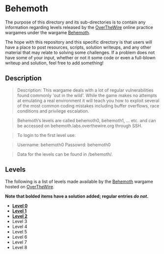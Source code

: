 __Behemoth__
================

The purpose of this directory and its sub-directories is to contain any information regarding levels released by the [OverTheWire] online practice wargames under the wargame [Behemoth].

The hope with this repository and this specific directory is that users will have a place to post resources, scripts, solution writeups, and any other material that may relate to solving some challenges. If a problem does not have some of your input, whether or not it some code or even a full-blown writeup and solution, feel free to add something!

Description
---------------------


> Description:
> This wargame deals with a lot of regular vulnerabilities found commonly 'out 
> in the wild'. While the game makes no attempts at emulating a real environment
> it will teach you how to exploit several of the most common coding mistakes 
> including buffer overflows, race conditions and privilege escalation.

> Behemoth’s levels are called behemoth0, behemoth1, … etc. and can be accessed on behemoth.labs.overthewire.org through SSH.

> To login to the first level use:

> Username: behemoth0
> Passowrd: behemoth0

> Data for the levels can be found in /behemoth/.


Levels
--------

The following is a list of levels made available by the [Behemoth] wargame hosted on [OverTheWire].

__Note that bolded items have a solution added; regular entries _do not_.__

* [__Level 0__](level0/)
* [__Level 1__](level1/)
* [__Level 2__](level2/)
* Level 3
* Level 4
* Level 5
* Level 6
* Level 7
* Level 8


[CTF]: https://en.wikipedia.org/wiki/Capture_the_flag#Computer_security
[Cyberstakes]: https://cyberstakesonline.com/
[OverTheWire]: http://overthewire.org/
[Leviathan]: http://overthewire.org/wargames/leviathan/
[Behemoth]: http://overthewire.org/wargames/behemoth/